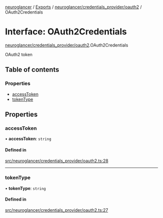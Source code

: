 [neuroglancer](../README.md) / [Exports](../modules.md) / [neuroglancer/credentials\_provider/oauth2](../modules/neuroglancer_credentials_provider_oauth2.md) / OAuth2Credentials

# Interface: OAuth2Credentials

[neuroglancer/credentials_provider/oauth2](../modules/neuroglancer_credentials_provider_oauth2.md).OAuth2Credentials

OAuth2 token

## Table of contents

### Properties

- [accessToken](neuroglancer_credentials_provider_oauth2.OAuth2Credentials.md#accesstoken)
- [tokenType](neuroglancer_credentials_provider_oauth2.OAuth2Credentials.md#tokentype)

## Properties

### accessToken

• **accessToken**: `string`

#### Defined in

[src/neuroglancer/credentials_provider/oauth2.ts:28](https://github.com/ActiveBrainAtlas2/neuroglancer/blob/034b457d/src/neuroglancer/credentials_provider/oauth2.ts#L28)

___

### tokenType

• **tokenType**: `string`

#### Defined in

[src/neuroglancer/credentials_provider/oauth2.ts:27](https://github.com/ActiveBrainAtlas2/neuroglancer/blob/034b457d/src/neuroglancer/credentials_provider/oauth2.ts#L27)
